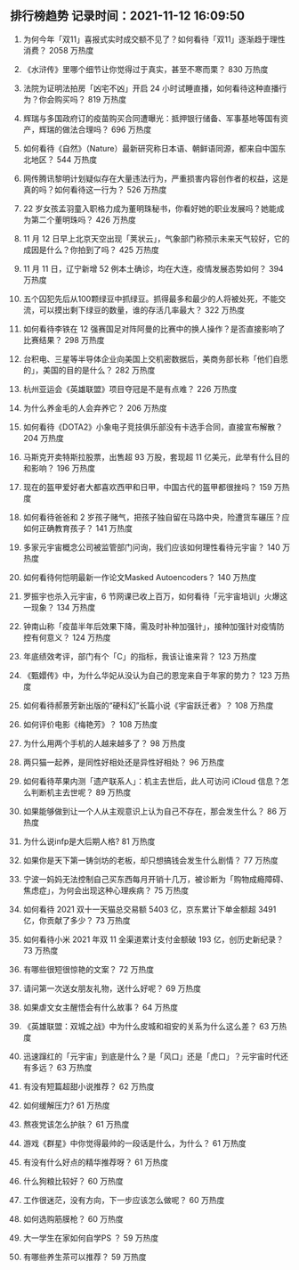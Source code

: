 
## 排行榜趋势 记录时间：2021-11-12 16:09:50
  
  1. 为何今年「双11」喜报式实时成交额不见了？如何看待「双11」逐渐趋于理性消费？ 2058 万热度
    
  2. 《水浒传》里哪个细节让你觉得过于真实，甚至不寒而栗？ 830 万热度
    
  3. 法院为证明法拍房「凶宅不凶」开启 24 小时试睡直播，如何看待这种直播行为？你会购买吗？ 819 万热度
    
  4. 辉瑞与多国政府订的疫苗购买合同遭曝光：抵押银行储备、军事基地等国有资产，辉瑞的做法合理吗？ 696 万热度
    
  5. 如何看待《自然》（Nature）最新研究称日本语、朝鲜语同源，都来自中国东北地区？ 544 万热度
    
  6. 网传腾讯黎明计划疑似存在大量违法行为，严重损害内容创作者的权益，这是真的吗？如何看待这一行为？ 526 万热度
    
  7. 22 岁女孩孟羽童入职格力成为董明珠秘书，你看好她的职业发展吗？她能成为第二个董明珠吗？ 426 万热度
    
  8. 11 月 12 日早上北京天空出现「荚状云」，气象部门称预示未来天气较好，它的成因是什么？你拍到了吗？ 425 万热度
    
  9. 11 月 11 日，辽宁新增 52 例本土确诊，均在大连，疫情发展态势如何？ 394 万热度
    
  10. 五个囚犯先后从100颗绿豆中抓绿豆。抓得最多和最少的人将被处死，不能交流，可以摸出剩下绿豆的数量，谁的存活几率最大？ 322 万热度
    
  11. 如何看待李铁在 12 强赛国足对阵阿曼的比赛中的换人操作？是否直接影响了比赛结果？ 298 万热度
    
  12. 台积电、三星等半导体企业向美国上交机密数据后，美商务部长称「他们自愿的」，美国的目的是什么？ 282 万热度
    
  13. 杭州亚运会《英雄联盟》项目夺冠是不是有点难？ 226 万热度
    
  14. 为什么养金毛的人会弃养它？ 206 万热度
    
  15. 如何看待《DOTA2》小象电子竞技俱乐部没有卡选手合同，直接宣布解散？ 204 万热度
    
  16. 马斯克开卖特斯拉股票，出售超 93 万股，套现超 11 亿美元，此举有什么目的和影响？ 196 万热度
    
  17. 现在的盔甲爱好者大都喜欢西甲和日甲，中国古代的盔甲都很挫吗？ 159 万热度
    
  18. 如何看待爸爸和 2 岁孩子赌气，把孩子独自留在马路中央，险遭货车碾压？应如何正确教育孩子？ 141 万热度
    
  19. 多家元宇宙概念公司被监管部门问询，我们应该如何理性看待元宇宙？ 140 万热度
    
  20. 如何看待何恺明最新一作论文Masked Autoencoders？ 140 万热度
    
  21. 罗振宇也杀入元宇宙，6 节网课已收上百万，如何看待「元宇宙培训」火爆这一现象？ 134 万热度
    
  22. 钟南山称「疫苗半年后效果下降，需及时补种加强针」，接种加强针对疫情防控有何意义？ 124 万热度
    
  23. 年底绩效考评，部门有个「C」的指标，我该让谁来背？ 123 万热度
    
  24. 《甄嬛传》中，为什么华妃从没认为自己的恩宠来自于年家的势力？ 123 万热度
    
  25. 如何看待郝景芳新出版的“硬科幻”长篇小说《宇宙跃迁者》？ 108 万热度
    
  26. 如何评价电影《梅艳芳》？ 108 万热度
    
  27. 为什么用两个手机的人越来越多了？ 98 万热度
    
  28. 两只猫一起养，是同性好相处还是异性好相处？ 96 万热度
    
  29. 如何看待苹果内测「遗产联系人」：机主去世后，此人可访问 iCloud 信息？怎么判断机主去世呢？ 89 万热度
    
  30. 如果能够做到让一个人从主观意识上认为自己不存在，那会发生什么？ 86 万热度
    
  31. 为什么说infp是大后期人格? 81 万热度
    
  32. 如果你是天下第一铸剑坊的老板，却只想搞钱会发生什么剧情？ 77 万热度
    
  33. 宁波一妈妈无法控制自己买东西每月开销十几万，被诊断为「购物成瘾障碍、焦虑症」，为何会出现这种心理疾病？ 75 万热度
    
  34. 如何看待 2021 双十一天猫总交易额 5403 亿，京东累计下单金额超 3491 亿，你贡献了多少？ 73 万热度
    
  35. 如何看待小米 2021  年双 11 全渠道累计支付金额破 193 亿，创历史新纪录？ 73 万热度
    
  36. 有哪些很短很惊艳的文案？ 72 万热度
    
  37. 请问第一次送女朋友礼物，送什么好呢？ 69 万热度
    
  38. 如果虐文女主醒悟会有什么故事？ 64 万热度
    
  39. 《英雄联盟：双城之战》中为什么皮城和祖安的关系为什么这么差？ 63 万热度
    
  40. 迅速蹿红的「元宇宙」到底是什么？是「风口」还是「虎口」？元宇宙时代还有多远？ 63 万热度
    
  41. 有没有短篇超甜小说推荐？ 62 万热度
    
  42. 如何缓解压力? 61 万热度
    
  43. 熬夜党该怎么护肤？ 61 万热度
    
  44. 游戏《群星》中你觉得最帅的一段话是什么，为什么？ 61 万热度
    
  45. 有没有什么好点的精华推荐呀？ 61 万热度
    
  46. 什么狗粮比较好？ 60 万热度
    
  47. 工作很迷茫，没有方向，下一步应该怎么做呢？ 60 万热度
    
  48. 如何选购筋膜枪？ 60 万热度
    
  49. 大一学生在家如何自学PS ？ 59 万热度
    
  50. 有哪些养生茶可以推荐？ 59 万热度
    